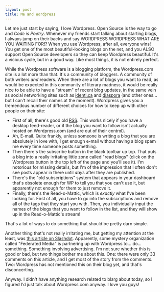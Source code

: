 ```yaml
---
layout: post
title: Me and Wordpress
---
```


Let me just start by saying, I love Wordpress. Open Source is the way to go and *Code is Poetry*. Whenever my friends start talking about starting blogs, I always jump on their backs and say WORDPRESS WORDPRESS WHAT ARE YOU WAITING FOR!? When you use Wordpress, after all, everyone wins! You get one of the most beautiful-looking blogs on the net, and you ALSO support Open Source developers so they can keep Wordpress beautiful. It's a vicious cycle, but in a good way. Like most things, it is not entirely perfect.

While the Wordpress software is a blogging platform, the Wordpress.com site is a lot more than that. It's a community of bloggers. A community of both writers *and* readers. When there are a lot of blogs you want to read, as would be expected in this community of literary madness, it would be really nice to be able to have a "stream" of recent blog updates, in the same vein as social networking sites such as [identi.ca](https://identi.ca) and [diaspora](https://joindiaspora.com/) (and other ones... but I can't recall their names at the moment). Wordpress gives you a tremendous number of different choices for how to keep up with other people on their site:

 * First of all, there's good old [RSS](https://secure.wikimedia.org/wikipedia/en/wiki/RSS). This works nicely if you have a desktop feed-reader, or if the blog you want to follow isn't actually hosted on Wordpress.com (and are out of their control).
 * Ah, E-mail. Quite frankly, unless someone is writing a blog that you are absolutely in love with, I get enough e-mail without having a blog spam me every time someone posts something.
 * Then there's the subscribe button in the black toolbar up top. That puts a blog into a really irritating little zone called "read blogs" (click on the Wordpress button in the top left of the page and you'll see it). I'm notorious for missing details, but I'm of the impression that I often don't see posts appear in there until *days* after they are published.
 * There's the "old subscriptions" system that appears in your dashboard that's obsolete enough for WP to tell you that you can't use it, but apparently not enough for them to just remove it.
 * Finally, there's the Read-o-Mattic, which is *exactly* what I've been looking for. First of all, you have to go into the subscriptions and remove all of the tags that they start you with. Then, you individually input the names of the blogs that you want to follow in the list, and they will show up in the Read-o-Mattic's stream!

That's a lot of ways to do something that should be pretty darn simple.

Another thing that's not really irritating me, but getting my attention at the least, was [this article on Slashdot](http://news.slashdot.org/story/11/10/19/2258227/federated-media-lands-wordpresscom-deal). Apparently, some mystery organization called "Federated Media" is partnering up with Wordpress to... do... something. Something involving advertising. I'm not sure whether this is good or bad, but two things bother me about this. One: there were only 33 comments on this article, and I get most of the story from the comments. Two: Wordpress has not mentioned this on their blog yet, and that's disconcerting.

Anyway. I didn't have anything research related to blarg about today, so I figured I'd just talk about Wordpress.com anyway. I love you guys!
